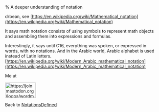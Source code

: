 % A deeper understanding of notation

drbean, see
[https://en.wikipedia.org/wiki/Mathematical_notation](https://en.wikipedia.org/wiki/Mathematical_notation)

It says math notation consists of using symbols to represent math objects and assembling them into expressions and formulas.

Interestingly, it says until C16, everything was spoken, or expressed in words, with no notations. And in the Arabic world, Arabic alphabet is used instead of Latin letters.
[https://en.wikipedia.org/wiki/Modern_Arabic_mathematical_notation](https://en.wikipedia.org/wiki/Modern_Arabic_mathematical_notation)

Me at

<img src='./mastodon.svg'
alt='https://joinmastodon.org/logos/wordmark-black-text.svg'
style='width:100px;height:50px'/>
</button></form>

Back to [NotationsDefined](NotationsDefined.html)
